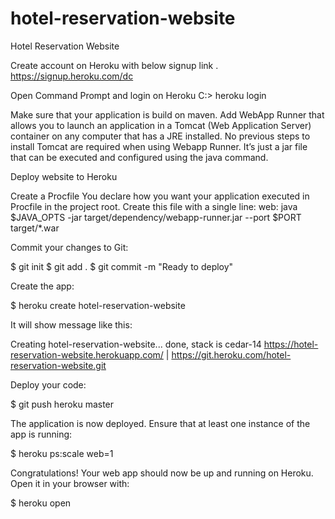 # hotel-reservation-website
Hotel Reservation Website

Create account on Heroku with below signup link .
https://signup.heroku.com/dc

Open Command Prompt and login on Heroku
C:\> heroku login

Make sure that your application is build on maven.
Add WebApp Runner that allows you to launch an application in a Tomcat (Web Application Server) container on any computer that has a JRE installed. No previous steps to install Tomcat are required when using Webapp Runner. It’s just a jar file that can be executed and configured using the java command.

Deploy website  to Heroku
 
Create a Procfile
You declare how you want your application executed in Procfile in the project root. Create this file with a single line:
      web:    java $JAVA_OPTS -jar target/dependency/webapp-runner.jar --port $PORT target/*.war
      
  Commit your changes to Git:

$ git init
$ git add .
$ git commit -m "Ready to deploy"     
      
Create the app:

$ heroku create hotel-reservation-website

It will show message like this:

Creating hotel-reservation-website... done, stack is cedar-14
https://hotel-reservation-website.herokuapp.com/ | https://git.heroku.com/hotel-reservation-website.git


Deploy your code:

$ git push heroku master

The application is now deployed. Ensure that at least one instance of the app is running:

$ heroku ps:scale web=1

Congratulations! Your web app should now be up and running on Heroku. Open it in your browser with:

$ heroku open     
      


 

